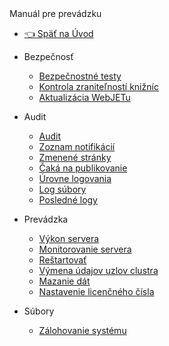 <div class="sidebar-section">Manuál pre prevádzku</div>

- [:point_left: Späť na Úvod](/?back)

- Bezpečnosť
  - [Bezpečnostné testy](/sysadmin/pentests/README.md)
  - [Kontrola zraniteľností knižníc](/sysadmin/dependency-check/README.md)
  - [Aktualizácia WebJETu](/sysadmin/update/README.md)
- Audit
  - [Audit](/sysadmin/audit/README.md)
  - [Zoznam notifikácií](/sysadmin/audit/audit-notifications.md)
  - [Zmenené stránky](/sysadmin/audit/audit-changed-webpages.md)
  - [Čaká na publikovanie](/sysadmin/audit/audit-awaiting-publish-webpages.md)
  - [Úrovne logovania](/sysadmin/audit/audit-log-levels.md)
  - [Log súbory](/sysadmin/audit/audit-log-files.md)
  - [Posledné logy](/sysadmin/audit/memory-logging.md)
- Prevádzka
  - [Výkon servera](/sysadmin/performance/README.md)
  - [Monitorovanie servera](/sysadmin/monitoring/README.md)
  - [Reštartovať](/sysadmin/restart.md)
  - [Výmena údajov uzlov clustra](/sysadmin/monitoring/nodes-logic.md)
  - [Mazanie dát](/sysadmin/data-deleting/README.md)
  - [Nastavenie licenčného čísla](/install/license/README.md)
- Súbory
  - [Zálohovanie systému](/sysadmin/files/backup/README.md)